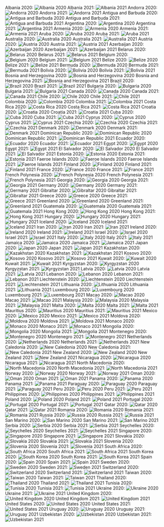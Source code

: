 Albania 2020:
![Albania 2020](./covid_toll_ALL/Albania_2020.png)
Albania 2021:
![Albania 2021](./covid_toll_ALL/Albania_2021.png)
Andorra 2020:
![Andorra 2020](./covid_toll_ALL/Andorra_2020.png)
Andorra 2021:
![Andorra 2021](./covid_toll_ALL/Andorra_2021.png)
Antigua and Barbuda 2020:
![Antigua and Barbuda 2020](./covid_toll_ALL/Antigua_and_Barbuda_2020.png)
Antigua and Barbuda 2021:
![Antigua and Barbuda 2021](./covid_toll_ALL/Antigua_and_Barbuda_2021.png)
Argentina 2020:
![Argentina 2020](./covid_toll_ALL/Argentina_2020.png)
Argentina 2021:
![Argentina 2021](./covid_toll_ALL/Argentina_2021.png)
Armenia 2020:
![Armenia 2020](./covid_toll_ALL/Armenia_2020.png)
Armenia 2021:
![Armenia 2021](./covid_toll_ALL/Armenia_2021.png)
Aruba 2020:
![Aruba 2020](./covid_toll_ALL/Aruba_2020.png)
Aruba 2021:
![Aruba 2021](./covid_toll_ALL/Aruba_2021.png)
Australia 2020:
![Australia 2020](./covid_toll_ALL/Australia_2020.png)
Australia 2021:
![Australia 2021](./covid_toll_ALL/Australia_2021.png)
Austria 2020:
![Austria 2020](./covid_toll_ALL/Austria_2020.png)
Austria 2021:
![Austria 2021](./covid_toll_ALL/Austria_2021.png)
Azerbaijan 2020:
![Azerbaijan 2020](./covid_toll_ALL/Azerbaijan_2020.png)
Azerbaijan 2021:
![Azerbaijan 2021](./covid_toll_ALL/Azerbaijan_2021.png)
Belarus 2020:
![Belarus 2020](./covid_toll_ALL/Belarus_2020.png)
Belarus 2021:
![Belarus 2021](./covid_toll_ALL/Belarus_2021.png)
Belgium 2020:
![Belgium 2020](./covid_toll_ALL/Belgium_2020.png)
Belgium 2021:
![Belgium 2021](./covid_toll_ALL/Belgium_2021.png)
Belize 2020:
![Belize 2020](./covid_toll_ALL/Belize_2020.png)
Belize 2021:
![Belize 2021](./covid_toll_ALL/Belize_2021.png)
Bermuda 2020:
![Bermuda 2020](./covid_toll_ALL/Bermuda_2020.png)
Bermuda 2021:
![Bermuda 2021](./covid_toll_ALL/Bermuda_2021.png)
Bolivia 2020:
![Bolivia 2020](./covid_toll_ALL/Bolivia_2020.png)
Bolivia 2021:
![Bolivia 2021](./covid_toll_ALL/Bolivia_2021.png)
Bosnia and Herzegovina 2020:
![Bosnia and Herzegovina 2020](./covid_toll_ALL/Bosnia_and_Herzegovina_2020.png)
Bosnia and Herzegovina 2021:
![Bosnia and Herzegovina 2021](./covid_toll_ALL/Bosnia_and_Herzegovina_2021.png)
Brazil 2020:
![Brazil 2020](./covid_toll_ALL/Brazil_2020.png)
Brazil 2021:
![Brazil 2021](./covid_toll_ALL/Brazil_2021.png)
Bulgaria 2020:
![Bulgaria 2020](./covid_toll_ALL/Bulgaria_2020.png)
Bulgaria 2021:
![Bulgaria 2021](./covid_toll_ALL/Bulgaria_2021.png)
Canada 2020:
![Canada 2020](./covid_toll_ALL/Canada_2020.png)
Canada 2021:
![Canada 2021](./covid_toll_ALL/Canada_2021.png)
Chile 2020:
![Chile 2020](./covid_toll_ALL/Chile_2020.png)
Chile 2021:
![Chile 2021](./covid_toll_ALL/Chile_2021.png)
Colombia 2020:
![Colombia 2020](./covid_toll_ALL/Colombia_2020.png)
Colombia 2021:
![Colombia 2021](./covid_toll_ALL/Colombia_2021.png)
Costa Rica 2020:
![Costa Rica 2020](./covid_toll_ALL/Costa_Rica_2020.png)
Costa Rica 2021:
![Costa Rica 2021](./covid_toll_ALL/Costa_Rica_2021.png)
Croatia 2020:
![Croatia 2020](./covid_toll_ALL/Croatia_2020.png)
Croatia 2021:
![Croatia 2021](./covid_toll_ALL/Croatia_2021.png)
Cuba 2020:
![Cuba 2020](./covid_toll_ALL/Cuba_2020.png)
Cuba 2021:
![Cuba 2021](./covid_toll_ALL/Cuba_2021.png)
Cyprus 2020:
![Cyprus 2020](./covid_toll_ALL/Cyprus_2020.png)
Cyprus 2021:
![Cyprus 2021](./covid_toll_ALL/Cyprus_2021.png)
Czechia 2020:
![Czechia 2020](./covid_toll_ALL/Czechia_2020.png)
Czechia 2021:
![Czechia 2021](./covid_toll_ALL/Czechia_2021.png)
Denmark 2020:
![Denmark 2020](./covid_toll_ALL/Denmark_2020.png)
Denmark 2021:
![Denmark 2021](./covid_toll_ALL/Denmark_2021.png)
Dominican Republic 2020:
![Dominican Republic 2020](./covid_toll_ALL/Dominican_Republic_2020.png)
Dominican Republic 2021:
![Dominican Republic 2021](./covid_toll_ALL/Dominican_Republic_2021.png)
Ecuador 2020:
![Ecuador 2020](./covid_toll_ALL/Ecuador_2020.png)
Ecuador 2021:
![Ecuador 2021](./covid_toll_ALL/Ecuador_2021.png)
Egypt 2020:
![Egypt 2020](./covid_toll_ALL/Egypt_2020.png)
Egypt 2021:
![Egypt 2021](./covid_toll_ALL/Egypt_2021.png)
El Salvador 2020:
![El Salvador 2020](./covid_toll_ALL/El_Salvador_2020.png)
El Salvador 2021:
![El Salvador 2021](./covid_toll_ALL/El_Salvador_2021.png)
Estonia 2020:
![Estonia 2020](./covid_toll_ALL/Estonia_2020.png)
Estonia 2021:
![Estonia 2021](./covid_toll_ALL/Estonia_2021.png)
Faeroe Islands 2020:
![Faeroe Islands 2020](./covid_toll_ALL/Faeroe_Islands_2020.png)
Faeroe Islands 2021:
![Faeroe Islands 2021](./covid_toll_ALL/Faeroe_Islands_2021.png)
Finland 2020:
![Finland 2020](./covid_toll_ALL/Finland_2020.png)
Finland 2021:
![Finland 2021](./covid_toll_ALL/Finland_2021.png)
France 2020:
![France 2020](./covid_toll_ALL/France_2020.png)
France 2021:
![France 2021](./covid_toll_ALL/France_2021.png)
French Polynesia 2020:
![French Polynesia 2020](./covid_toll_ALL/French_Polynesia_2020.png)
French Polynesia 2021:
![French Polynesia 2021](./covid_toll_ALL/French_Polynesia_2021.png)
Georgia 2020:
![Georgia 2020](./covid_toll_ALL/Georgia_2020.png)
Georgia 2021:
![Georgia 2021](./covid_toll_ALL/Georgia_2021.png)
Germany 2020:
![Germany 2020](./covid_toll_ALL/Germany_2020.png)
Germany 2021:
![Germany 2021](./covid_toll_ALL/Germany_2021.png)
Gibraltar 2020:
![Gibraltar 2020](./covid_toll_ALL/Gibraltar_2020.png)
Gibraltar 2021:
![Gibraltar 2021](./covid_toll_ALL/Gibraltar_2021.png)
Greece 2020:
![Greece 2020](./covid_toll_ALL/Greece_2020.png)
Greece 2021:
![Greece 2021](./covid_toll_ALL/Greece_2021.png)
Greenland 2020:
![Greenland 2020](./covid_toll_ALL/Greenland_2020.png)
Greenland 2021:
![Greenland 2021](./covid_toll_ALL/Greenland_2021.png)
Guatemala 2020:
![Guatemala 2020](./covid_toll_ALL/Guatemala_2020.png)
Guatemala 2021:
![Guatemala 2021](./covid_toll_ALL/Guatemala_2021.png)
Hong Kong 2020:
![Hong Kong 2020](./covid_toll_ALL/Hong_Kong_2020.png)
Hong Kong 2021:
![Hong Kong 2021](./covid_toll_ALL/Hong_Kong_2021.png)
Hungary 2020:
![Hungary 2020](./covid_toll_ALL/Hungary_2020.png)
Hungary 2021:
![Hungary 2021](./covid_toll_ALL/Hungary_2021.png)
Iceland 2020:
![Iceland 2020](./covid_toll_ALL/Iceland_2020.png)
Iceland 2021:
![Iceland 2021](./covid_toll_ALL/Iceland_2021.png)
Iran 2020:
![Iran 2020](./covid_toll_ALL/Iran_2020.png)
Iran 2021:
![Iran 2021](./covid_toll_ALL/Iran_2021.png)
Ireland 2020:
![Ireland 2020](./covid_toll_ALL/Ireland_2020.png)
Ireland 2021:
![Ireland 2021](./covid_toll_ALL/Ireland_2021.png)
Israel 2020:
![Israel 2020](./covid_toll_ALL/Israel_2020.png)
Israel 2021:
![Israel 2021](./covid_toll_ALL/Israel_2021.png)
Italy 2020:
![Italy 2020](./covid_toll_ALL/Italy_2020.png)
Italy 2021:
![Italy 2021](./covid_toll_ALL/Italy_2021.png)
Jamaica 2020:
![Jamaica 2020](./covid_toll_ALL/Jamaica_2020.png)
Jamaica 2021:
![Jamaica 2021](./covid_toll_ALL/Jamaica_2021.png)
Japan 2020:
![Japan 2020](./covid_toll_ALL/Japan_2020.png)
Japan 2021:
![Japan 2021](./covid_toll_ALL/Japan_2021.png)
Kazakhstan 2020:
![Kazakhstan 2020](./covid_toll_ALL/Kazakhstan_2020.png)
Kazakhstan 2021:
![Kazakhstan 2021](./covid_toll_ALL/Kazakhstan_2021.png)
Kosovo 2020:
![Kosovo 2020](./covid_toll_ALL/Kosovo_2020.png)
Kosovo 2021:
![Kosovo 2021](./covid_toll_ALL/Kosovo_2021.png)
Kuwait 2020:
![Kuwait 2020](./covid_toll_ALL/Kuwait_2020.png)
Kuwait 2021:
![Kuwait 2021](./covid_toll_ALL/Kuwait_2021.png)
Kyrgyzstan 2020:
![Kyrgyzstan 2020](./covid_toll_ALL/Kyrgyzstan_2020.png)
Kyrgyzstan 2021:
![Kyrgyzstan 2021](./covid_toll_ALL/Kyrgyzstan_2021.png)
Latvia 2020:
![Latvia 2020](./covid_toll_ALL/Latvia_2020.png)
Latvia 2021:
![Latvia 2021](./covid_toll_ALL/Latvia_2021.png)
Lebanon 2020:
![Lebanon 2020](./covid_toll_ALL/Lebanon_2020.png)
Lebanon 2021:
![Lebanon 2021](./covid_toll_ALL/Lebanon_2021.png)
Liechtenstein 2020:
![Liechtenstein 2020](./covid_toll_ALL/Liechtenstein_2020.png)
Liechtenstein 2021:
![Liechtenstein 2021](./covid_toll_ALL/Liechtenstein_2021.png)
Lithuania 2020:
![Lithuania 2020](./covid_toll_ALL/Lithuania_2020.png)
Lithuania 2021:
![Lithuania 2021](./covid_toll_ALL/Lithuania_2021.png)
Luxembourg 2020:
![Luxembourg 2020](./covid_toll_ALL/Luxembourg_2020.png)
Luxembourg 2021:
![Luxembourg 2021](./covid_toll_ALL/Luxembourg_2021.png)
Macao 2020:
![Macao 2020](./covid_toll_ALL/Macao_2020.png)
Macao 2021:
![Macao 2021](./covid_toll_ALL/Macao_2021.png)
Malaysia 2020:
![Malaysia 2020](./covid_toll_ALL/Malaysia_2020.png)
Malaysia 2021:
![Malaysia 2021](./covid_toll_ALL/Malaysia_2021.png)
Malta 2020:
![Malta 2020](./covid_toll_ALL/Malta_2020.png)
Malta 2021:
![Malta 2021](./covid_toll_ALL/Malta_2021.png)
Mauritius 2020:
![Mauritius 2020](./covid_toll_ALL/Mauritius_2020.png)
Mauritius 2021:
![Mauritius 2021](./covid_toll_ALL/Mauritius_2021.png)
Mexico 2020:
![Mexico 2020](./covid_toll_ALL/Mexico_2020.png)
Mexico 2021:
![Mexico 2021](./covid_toll_ALL/Mexico_2021.png)
Moldova 2020:
![Moldova 2020](./covid_toll_ALL/Moldova_2020.png)
Moldova 2021:
![Moldova 2021](./covid_toll_ALL/Moldova_2021.png)
Monaco 2020:
![Monaco 2020](./covid_toll_ALL/Monaco_2020.png)
Monaco 2021:
![Monaco 2021](./covid_toll_ALL/Monaco_2021.png)
Mongolia 2020:
![Mongolia 2020](./covid_toll_ALL/Mongolia_2020.png)
Mongolia 2021:
![Mongolia 2021](./covid_toll_ALL/Mongolia_2021.png)
Montenegro 2020:
![Montenegro 2020](./covid_toll_ALL/Montenegro_2020.png)
Montenegro 2021:
![Montenegro 2021](./covid_toll_ALL/Montenegro_2021.png)
Netherlands 2020:
![Netherlands 2020](./covid_toll_ALL/Netherlands_2020.png)
Netherlands 2021:
![Netherlands 2021](./covid_toll_ALL/Netherlands_2021.png)
New Caledonia 2020:
![New Caledonia 2020](./covid_toll_ALL/New_Caledonia_2020.png)
New Caledonia 2021:
![New Caledonia 2021](./covid_toll_ALL/New_Caledonia_2021.png)
New Zealand 2020:
![New Zealand 2020](./covid_toll_ALL/New_Zealand_2020.png)
New Zealand 2021:
![New Zealand 2021](./covid_toll_ALL/New_Zealand_2021.png)
Nicaragua 2020:
![Nicaragua 2020](./covid_toll_ALL/Nicaragua_2020.png)
Nicaragua 2021:
![Nicaragua 2021](./covid_toll_ALL/Nicaragua_2021.png)
North Macedonia 2020:
![North Macedonia 2020](./covid_toll_ALL/North_Macedonia_2020.png)
North Macedonia 2021:
![North Macedonia 2021](./covid_toll_ALL/North_Macedonia_2021.png)
Norway 2020:
![Norway 2020](./covid_toll_ALL/Norway_2020.png)
Norway 2021:
![Norway 2021](./covid_toll_ALL/Norway_2021.png)
Oman 2020:
![Oman 2020](./covid_toll_ALL/Oman_2020.png)
Oman 2021:
![Oman 2021](./covid_toll_ALL/Oman_2021.png)
Panama 2020:
![Panama 2020](./covid_toll_ALL/Panama_2020.png)
Panama 2021:
![Panama 2021](./covid_toll_ALL/Panama_2021.png)
Paraguay 2020:
![Paraguay 2020](./covid_toll_ALL/Paraguay_2020.png)
Paraguay 2021:
![Paraguay 2021](./covid_toll_ALL/Paraguay_2021.png)
Peru 2020:
![Peru 2020](./covid_toll_ALL/Peru_2020.png)
Peru 2021:
![Peru 2021](./covid_toll_ALL/Peru_2021.png)
Philippines 2020:
![Philippines 2020](./covid_toll_ALL/Philippines_2020.png)
Philippines 2021:
![Philippines 2021](./covid_toll_ALL/Philippines_2021.png)
Poland 2020:
![Poland 2020](./covid_toll_ALL/Poland_2020.png)
Poland 2021:
![Poland 2021](./covid_toll_ALL/Poland_2021.png)
Portugal 2020:
![Portugal 2020](./covid_toll_ALL/Portugal_2020.png)
Portugal 2021:
![Portugal 2021](./covid_toll_ALL/Portugal_2021.png)
Qatar 2020:
![Qatar 2020](./covid_toll_ALL/Qatar_2020.png)
Qatar 2021:
![Qatar 2021](./covid_toll_ALL/Qatar_2021.png)
Romania 2020:
![Romania 2020](./covid_toll_ALL/Romania_2020.png)
Romania 2021:
![Romania 2021](./covid_toll_ALL/Romania_2021.png)
Russia 2020:
![Russia 2020](./covid_toll_ALL/Russia_2020.png)
Russia 2021:
![Russia 2021](./covid_toll_ALL/Russia_2021.png)
San Marino 2020:
![San Marino 2020](./covid_toll_ALL/San_Marino_2020.png)
San Marino 2021:
![San Marino 2021](./covid_toll_ALL/San_Marino_2021.png)
Serbia 2020:
![Serbia 2020](./covid_toll_ALL/Serbia_2020.png)
Serbia 2021:
![Serbia 2021](./covid_toll_ALL/Serbia_2021.png)
Seychelles 2020:
![Seychelles 2020](./covid_toll_ALL/Seychelles_2020.png)
Seychelles 2021:
![Seychelles 2021](./covid_toll_ALL/Seychelles_2021.png)
Singapore 2020:
![Singapore 2020](./covid_toll_ALL/Singapore_2020.png)
Singapore 2021:
![Singapore 2021](./covid_toll_ALL/Singapore_2021.png)
Slovakia 2020:
![Slovakia 2020](./covid_toll_ALL/Slovakia_2020.png)
Slovakia 2021:
![Slovakia 2021](./covid_toll_ALL/Slovakia_2021.png)
Slovenia 2020:
![Slovenia 2020](./covid_toll_ALL/Slovenia_2020.png)
Slovenia 2021:
![Slovenia 2021](./covid_toll_ALL/Slovenia_2021.png)
South Africa 2020:
![South Africa 2020](./covid_toll_ALL/South_Africa_2020.png)
South Africa 2021:
![South Africa 2021](./covid_toll_ALL/South_Africa_2021.png)
South Korea 2020:
![South Korea 2020](./covid_toll_ALL/South_Korea_2020.png)
South Korea 2021:
![South Korea 2021](./covid_toll_ALL/South_Korea_2021.png)
Spain 2020:
![Spain 2020](./covid_toll_ALL/Spain_2020.png)
Spain 2021:
![Spain 2021](./covid_toll_ALL/Spain_2021.png)
Sweden 2020:
![Sweden 2020](./covid_toll_ALL/Sweden_2020.png)
Sweden 2021:
![Sweden 2021](./covid_toll_ALL/Sweden_2021.png)
Switzerland 2020:
![Switzerland 2020](./covid_toll_ALL/Switzerland_2020.png)
Switzerland 2021:
![Switzerland 2021](./covid_toll_ALL/Switzerland_2021.png)
Taiwan 2020:
![Taiwan 2020](./covid_toll_ALL/Taiwan_2020.png)
Taiwan 2021:
![Taiwan 2021](./covid_toll_ALL/Taiwan_2021.png)
Thailand 2020:
![Thailand 2020](./covid_toll_ALL/Thailand_2020.png)
Thailand 2021:
![Thailand 2021](./covid_toll_ALL/Thailand_2021.png)
Tunisia 2020:
![Tunisia 2020](./covid_toll_ALL/Tunisia_2020.png)
Tunisia 2021:
![Tunisia 2021](./covid_toll_ALL/Tunisia_2021.png)
Ukraine 2020:
![Ukraine 2020](./covid_toll_ALL/Ukraine_2020.png)
Ukraine 2021:
![Ukraine 2021](./covid_toll_ALL/Ukraine_2021.png)
United Kingdom 2020:
![United Kingdom 2020](./covid_toll_ALL/United_Kingdom_2020.png)
United Kingdom 2021:
![United Kingdom 2021](./covid_toll_ALL/United_Kingdom_2021.png)
United States 2020:
![United States 2020](./covid_toll_ALL/United_States_2020.png)
United States 2021:
![United States 2021](./covid_toll_ALL/United_States_2021.png)
Uruguay 2020:
![Uruguay 2020](./covid_toll_ALL/Uruguay_2020.png)
Uruguay 2021:
![Uruguay 2021](./covid_toll_ALL/Uruguay_2021.png)
Uzbekistan 2020:
![Uzbekistan 2020](./covid_toll_ALL/Uzbekistan_2020.png)
Uzbekistan 2021:
![Uzbekistan 2021](./covid_toll_ALL/Uzbekistan_2021.png)
